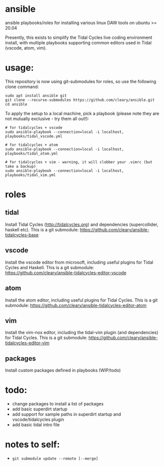 # ansible
ansible playbooks/roles for installing various linux DAW tools on ubuntu >= 20.04

Presently, this exists to simplify the Tidal Cycles live coding environment install, with multiple playbooks supporting common editors used in Tidal (vscode, atom, vim).

# usage:
This repository is now using git-submodules for roles, so use the following clone command:

```
sudo apt install ansible git
git clone --recurse-submodules https://github.com/cleary/ansible.git
cd ansible
```
To apply the setup to a local machine, pick a playbook (please note they are not mutually exclusive - try them all out!):

```
# for tidalcycles + vscode
sudo ansible-playbook --connection=local -i localhost, playbooks/tidal_vscode.yml

# for tidalcycles + atom
sudo ansible-playbook --connection=local -i localhost, playbooks/tidal_atom.yml

# for tidalcycles + vim - warning, it will clobber your .vimrc (but take a backup)
sudo ansible-playbook --connection=local -i localhost, playbooks/tidal_vim.yml
```

# roles

## tidal
Install Tidal Cycles (http://tidalcycles.org) and dependencies (supercollider, haskell etc).
This is a git submodule: https://github.com/cleary/ansible-tidalcycles-base

## vscode
Install the vscode editor from microsoft, including useful plugins for Tidal Cycles and Haskell.
This is a git submodule: https://github.com/cleary/ansible-tidalcycles-editor-vscode

## atom
Install the atom editor, including useful plugins for Tidal Cycles.
This is a git submodule: https://github.com/cleary/ansible-tidalcycles-editor-atom

## vim
Install the vim-nox editor, including the tidal-vim plugin (and dependencies) for Tidal Cycles.
This is a git submodule: https://github.com/cleary/ansible-tidalcycles-editor-vim

## packages
Install custom packages defined in playbooks (WIP/todo)

# todo:
* change packages to install a list of packages
* add basic superdirt startup
* add support for sample paths in superdirt startup and vscode/tidalcycles plugin
* add basic tidal intro file

# notes to self:
* `git submodule update --remote [--merge]`

